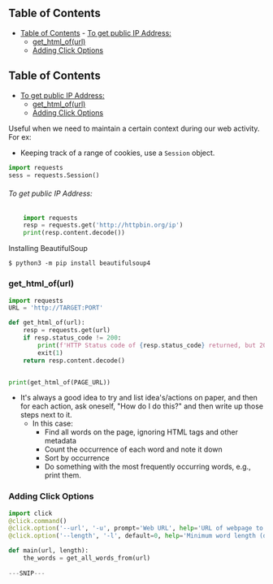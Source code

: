 ## Table of Contents

  - [Table of Contents](#Table\of\Contents)
          - [To get public IP Address:](#To\get\public\IP\Address:)
    - [get_html_of(url)](#get_html_of(url))
    - [Adding Click Options](#Adding\Click\Options)

## Table of Contents

 - [To get public IP Address:](#To\get\public\IP\Address:)
    - [get_html_of(url)](#get_html_of(url))
    - [Adding Click Options](#Adding\Click\Options)

Useful when we need to maintain a certain context during our web activity. For ex:
- Keeping track of a range of cookies, use a `Session` object. 
```python
import requests
sess = requests.Session()
```



###### To get public IP Address:
```python
	import requests
	resp = requests.get('http://httpbin.org/ip')
	print(resp.content.decode())
```

  
Installing BeautifulSoup

```shell
$ python3 -m pip install beautifulsoup4
```

### get_html_of(url)
```python
import requests
URL = 'http://TARGET:PORT'

def get_html_of(url):
    resp = requests.get(url)
    if resp.status_code != 200:
        print(f'HTTP Status code of {resp.status_code} returned, but 200 was expected. Exiting...')
        exit(1)
    return resp.content.decode()


print(get_html_of(PAGE_URL))
```

- It's always a good idea to try and list idea's/actions on paper, and then for each action, ask oneself, "How do I do this?" and then write up those steps next to it. 
	- In this case:
		- Find all words on the page, ignoring HTML tags and other metadata
		- Count the occurrence of each word and note it down
		- Sort by occurrence
		- Do something with the most frequently occurring words, e.g., print them.

### Adding Click Options
```python
import click
@click.command()
@click.option('--url', '-u', prompt='Web URL', help='URL of webpage to extract from.')
@click.option('--length', '-l', default=0, help='Minimum word length (default: 0, no limit).')

def main(url, length):
	the_words = get_all_words_from(url)
	
---SNIP---
```




























